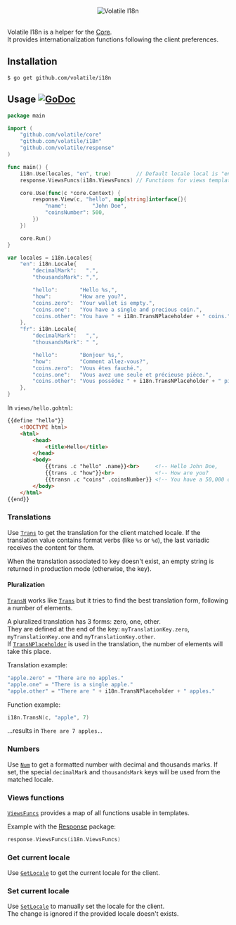 <p align="center"><img src="http://volatile.whitedevops.com/images/repositories/i18n/logo.png" alt="Volatile I18n" title="Volatile I18n"><br><br></p>

Volatile I18n is a helper for the [Core](https://github.com/volatile/core).  
It provides internationalization functions following the client preferences.

## Installation

```Shell
$ go get github.com/volatile/i18n
```

## Usage [![GoDoc](https://godoc.org/github.com/volatile/i18n?status.svg)](https://godoc.org/github.com/volatile/i18n)

```Go
package main

import (
	"github.com/volatile/core"
	"github.com/volatile/i18n"
	"github.com/volatile/response"
)

func main() {
	i18n.Use(locales, "en", true)        // Default locale local is "en" and client local will be saved in a cookie on first match.
	response.ViewsFuncs(i18n.ViewsFuncs) // Functions for views templates

	core.Use(func(c *core.Context) {
		response.View(c, "hello", map[string]interface{}{
			"name":        "John Doe",
			"coinsNumber": 500,
		})
	})

	core.Run()
}

var locales = i18n.Locales{
	"en": i18n.Locale{
		"decimalMark":   ".",
		"thousandsMark": ",",

		"hello":       "Hello %s,",
		"how":         "How are you?",
		"coins.zero":  "Your wallet is empty.",
		"coins.one":   "You have a single and precious coin.",
		"coins.other": "You have " + i18n.TransNPlaceholder + " coins.",
	},
	"fr": i18n.Locale{
		"decimalMark":   ",",
		"thousandsMark": " ",

		"hello":       "Bonjour %s,",
		"how":         "Comment allez-vous?",
		"coins.zero":  "Vous êtes fauché.",
		"coins.one":   "Vous avez une seule et précieuse pièce.",
		"coins.other": "Vous possédez " + i18n.TransNPlaceholder + " pièces.",
	},
}

```

In `views/hello.gohtml`:

```HTML
{{define "hello"}}
	<!DOCTYPE html>
	<html>
		<head>
			<title>Hello</title>
		</head>
		<body>
			{{trans .c "hello" .name}}<br>     <!-- Hello John Doe,          -->
			{{trans .c "how"}}<br>             <!-- How are you?             -->
			{{transn .c "coins" .coinsNumber}} <!-- You have a 50,000 coins. -->
		</body>
	</html>
{{end}}
```

### Translations

Use [`Trans`](https://godoc.org/github.com/volatile/i18n#Trans) to get the translation for the client matched locale.
If the translation value contains format verbs (like `%s` or `%d`), the last variadic receives the content for them.

When the translation associated to key doesn't exist, an empty string is returned in production mode (otherwise, the key).

#### Pluralization

[`TransN`](https://godoc.org/github.com/volatile/i18n#TransN) works like [`Trans`](https://godoc.org/github.com/volatile/i18n#Trans) but it tries to find the best translation form, following a number of elements.

A pluralized translation has 3 forms: zero, one, other.  
They are defined at the end of the key: `myTranslationKey.zero`, `myTranslationKey.one` and `myTranslationKey.other`.  
If [`TransNPlaceholder`](https://godoc.org/github.com/volatile/i18n#pkg-constants) is used in the translation, the number of elements will take this place.

Translation example:

```Go
"apple.zero" = "There are no apples."
"apple.one" = "There is a single apple."
"apple.other" = "There are " + i18n.TransNPlaceholder + " apples."
```

Function example:

```Go
i18n.TransN(c, "apple", 7)
```
…results in `There are 7 apples.`.

### Numbers

Use [`Num`](https://godoc.org/github.com/volatile/i18n#Num) to get a formatted number with decimal and thousands marks.
If set, the special `decimalMark` and `thousandsMark` keys will be used from the matched locale.

### Views functions

[`ViewsFuncs`](https://godoc.org/github.com/volatile/i18n#ViewsFuncs) provides a map of all functions usable in templates.

Example with the [Response](https://github.com/volatile/response) package:

```Go
response.ViewsFuncs(i18n.ViewsFuncs)
```

### Get current locale

Use [`GetLocale`](https://godoc.org/github.com/volatile/i18n#GetLocale) to get the current locale for the client.

### Set current locale

Use [`SetLocale`](https://godoc.org/github.com/volatile/i18n#SetLocale) to manually set the locale for the client.  
The change is ignored if the provided locale doesn't exists.
